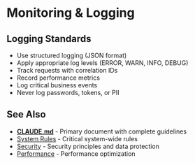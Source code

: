 # Monitoring & Logging

## Logging Standards

- Use structured logging (JSON format)
- Apply appropriate log levels (ERROR, WARN, INFO, DEBUG)
- Track requests with correlation IDs
- Record performance metrics
- Log critical business events
- Never log passwords, tokens, or PII

## See Also

- [**CLAUDE.md**](../CLAUDE.md) - Primary document with complete guidelines
- [System Rules](../system-rules.md) - Critical system-wide rules
- [Security](../security.md) - Security principles and data protection
- [Performance](../performance.md) - Performance optimization

